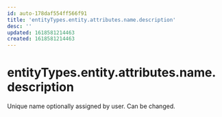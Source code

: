 ```yaml
---
id: auto-178daf554ff566f91
title: 'entityTypes.entity.attributes.name.description'
desc: ''
updated: 1618581214463
created: 1618581214463
---
```

# entityTypes.entity.attributes.name.description

Unique name optionally assigned by user. Can be changed.